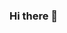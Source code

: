 ### Hi there 👋

<!--
**shreyash-jais-02/shreyash-jais-02** is a ✨ _special_ ✨ repository because its `README.md` (this file) appears on your GitHub profile.

Here are some ideas to get you started:

- 🔭 I’m currently working on challenges given by Geeks for geeks local
- 🌱 I’m currently learning How to code
- 👯 I’m looking to collaborate on learning 
- 🤔 I’m looking for help with API
- 💬 Ask me about my day
- 📫 How to reach me: shreyash.jaiswal2020@outlook.com
- 😄 Pronouns: joke
- ⚡ Fun fact: I love watching anime
-->
